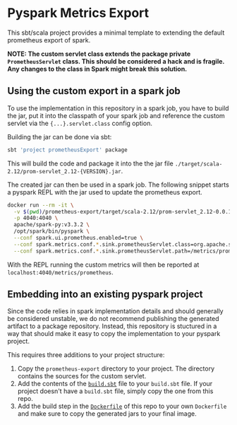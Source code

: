 # Pyspark Metrics Export

This sbt/scala project provides a minimal template to extending the default prometheus export of spark.

__NOTE: The custom servlet class extends the package private `PrometheusServlet` class. This should be considered a hack and is fragile. Any changes to the class in Spark might break this solution.__

## Using the custom export in a spark job

To use the implementation in this repository in a spark job, you have to build the jar, put it into the classpath of your spark job and reference the custom servlet via the `{...}.servlet.class` config option.

Building the jar can be done via sbt:
```bash
sbt 'project prometheusExport' package
```
This will build the code and package it into the the jar file `./target/scala-2.12/prom-servlet_2.12-{VERSION}.jar`.

The created jar can then be used in a spark job. The following snippet starts a pyspark REPL with the jar used to update the prometheus export.
```bash
docker run --rm -it \
  -v $(pwd)/prometheus-export/target/scala-2.12/prom-servlet_2.12-0.0.1.jar:/opt/spark/jars/prom-servlet_2.12-0.0.1.jar \
  -p 4040:4040 \
  apache/spark-py:v3.3.2 \
  /opt/spark/bin/pyspark \
  --conf spark.ui.prometheus.enabled=true \
  --conf spark.metrics.conf.*.sink.prometheusServlet.class=org.apache.spark.metrics.sink.CustomPrometheusServlet \
  --conf spark.metrics.conf.*.sink.prometheusServlet.path=/metrics/prometheus
```
With the REPL running the custom metrics will then be reported at `localhost:4040/metrics/prometheus`.

## Embedding into an existing pyspark project

Since the code relies in spark implementation details and should generally be considered unstable, we do not recommend publishing the generated artifact to a package repository. Instead, this repository is stuctured in a way that should make it easy to copy the implementation to your pyspark project.

This requires three additions to your project structure:
1. Copy the `prometheus-export` directory to your project. The directory contains the sources for the custom servlet.
2. Add the contents of the [`build.sbt`](./build.sbt) file to your `build.sbt` file. If your project doesn't have a `build.sbt` file, simply copy the one from this repo.
2. Add the build step in the [`Dockerfile`](./Dockerfile) of this repo to your own `Dockerfile` and make sure to copy the generated jars to your final image.